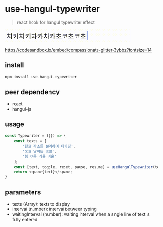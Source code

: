 # use-hangul-typewriter

> react hook for hangul typewriter effect

![example](./example.gif)

<https://codesandbox.io/embed/compassionate-glitter-3ybbz?fontsize=14>

## install

```
npm install use-hangul-typewriter
```

## peer dependency
- react
- hangul-js

## usage

```javascript
const Typewriter = ({}) => {
    const texts = [
        '한글 자소를 분리하여 타이핑', 
        '오늘 날씨는 흐림', 
        '봄 여름 가을 겨울'
    ];
    const [text, toggle, reset, pause, resume] = useHangulTypewriter(texts);
    return <span>{text}</span>;
}
```

## parameters
- texts (Array): texts to display
- interval (number): interval between typing
- waitingInterval (number): waiting interval when a single line of text is fully entered
